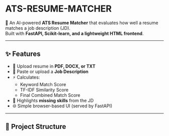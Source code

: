 # ATS-RESUME-MATCHER

🚀 An AI-powered **ATS Resume Matcher** that evaluates how well a resume matches a job description (JD).  
Built with **FastAPI, Scikit-learn, and a lightweight HTML frontend**.

---

## ✨ Features
- 📄 Upload resume in **PDF, DOCX, or TXT**
- 📝 Paste or upload a **Job Description**
- ⚡ Calculates:
  - Keyword Match Score
  - TF-IDF Similarity Score
  - Final Combined Match Score
- 🔎 Highlights **missing skills** from the JD
- 🌐 Simple browser-based UI (served by FastAPI)

---

## 📂 Project Structure
